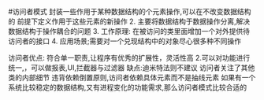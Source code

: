 #访问者模式
封装一些作用于某种数据结构的个元素操作,可以在不改变数据结构的
前提下定义作用于这些元素的新操作
2. 主要将数据结构于数据操作分离,解决数据结构于操作耦合的问题
3. 工作原理: 在被访问的类里面增加一个对外提供待访问者的接口
4. 应用场景;需要对一个兑现结构中的对象尽心很多种不同操作


访问者优点:
符合单一职责,让程序有优秀的扩展性，灵活性高
2.可以对功能进行统一,，可以做报表,UI,拦截器与过滤器
缺点:迪米特法则不建议
访问者关注了其他类的内部细节
违背依赖倒置原则,访问者依赖具体元素而不是抽线元素
如果有一个系统比较稳定的数据结构,又有进程变化的功能需求,那么访问者模式比较合适的

